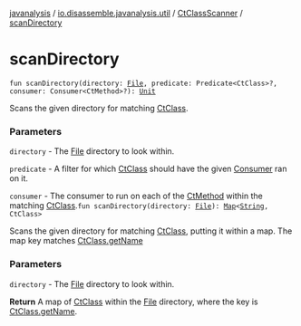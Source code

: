 [javanalysis](../../index.md) / [io.disassemble.javanalysis.util](../index.md) / [CtClassScanner](index.md) / [scanDirectory](./scan-directory.md)

# scanDirectory

`fun scanDirectory(directory: `[`File`](https://docs.oracle.com/javase/6/docs/api/java/io/File.html)`, predicate: Predicate<CtClass>?, consumer: Consumer<CtMethod>?): `[`Unit`](https://kotlinlang.org/api/latest/jvm/stdlib/kotlin/-unit/index.html)

Scans the given directory for matching [CtClass](#).

### Parameters

`directory` - The [File](https://docs.oracle.com/javase/6/docs/api/java/io/File.html) directory to look within.

`predicate` - A filter for which [CtClass](#) should have the given [Consumer](#) ran on it.

`consumer` - The consumer to run on each of the [CtMethod](#) within the matching [CtClass](#).`fun scanDirectory(directory: `[`File`](https://docs.oracle.com/javase/6/docs/api/java/io/File.html)`): `[`Map`](https://kotlinlang.org/api/latest/jvm/stdlib/kotlin.collections/-map/index.html)`<`[`String`](https://kotlinlang.org/api/latest/jvm/stdlib/kotlin/-string/index.html)`, CtClass>`

Scans the given directory for matching [CtClass](#), putting it within a map.
The map key matches [CtClass.getName](#)

### Parameters

`directory` - The [File](https://docs.oracle.com/javase/6/docs/api/java/io/File.html) directory to look within.

**Return**
A map of [CtClass](#) within the [File](https://docs.oracle.com/javase/6/docs/api/java/io/File.html) directory, where the key is [CtClass.getName](#).

